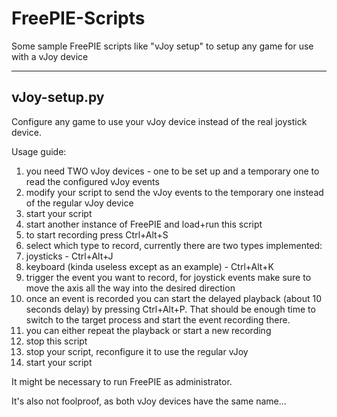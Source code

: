 # FreePIE-Scripts

Some sample FreePIE scripts like "vJoy setup" to setup any game for use with a vJoy device

----------------------------

## vJoy-setup.py

Configure any game to use your vJoy device instead of the real joystick device.

Usage guide:

1. you need TWO vJoy devices - one to be set up and a temporary one to read the configured vJoy events
2. modify your script to send the vJoy events to the temporary one instead of the regular vJoy device
3. start your script
4. start another instance of FreePIE and load+run this script
5. to start recording press Ctrl+Alt+S
6. select which type to record, currently there are two types implemented:
  1. joysticks                                       - Ctrl+Alt+J
  2. keyboard (kinda useless except as an example)   - Ctrl+Alt+K
7. trigger the event you want to record, for joystick events make sure to move the axis all the way into the desired direction
8. once an event is recorded you can start the delayed playback (about 10 seconds delay) by pressing Ctrl+Alt+P. That should be enough time to switch to the target process and start the event recording there.
9. you can either repeat the playback or start a new recording
10. stop this script
11. stop your script, reconfigure it to use the regular vJoy
12. start your script

It might be necessary to run FreePIE as administrator.

It's also not foolproof, as both vJoy devices have the same name...
